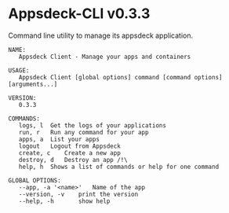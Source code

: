 Appsdeck-CLI v0.3.3
=====================

Command line utility to manage its appsdeck application.

```
NAME:
   Appsdeck Client - Manage your apps and containers

USAGE:
   Appsdeck Client [global options] command [command options] [arguments...]

VERSION:
   0.3.3

COMMANDS:
   logs, l	Get the logs of your applications
   run, r	Run any command for your app
   apps, a	List your apps
   logout	Logout from Appsdeck
   create, c	Create a new app
   destroy, d	Destroy an app /!\
   help, h	Shows a list of commands or help for one command
   
GLOBAL OPTIONS:
   --app, -a '<name>'	Name of the app
   --version, -v	print the version
   --help, -h		show help
```
